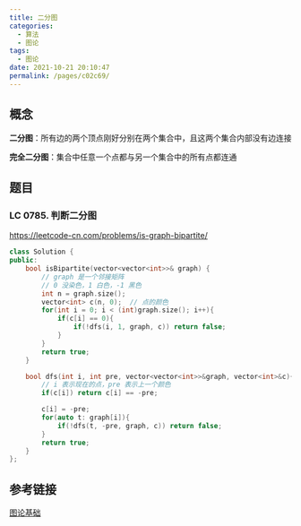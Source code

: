```yaml
---
title: 二分图
categories: 
  - 算法
  - 图论
tags: 
  - 图论
date: 2021-10-21 20:10:47
permalink: /pages/c02c69/
---
```



## 概念

**二分图**：所有边的两个顶点刚好分别在两个集合中，且这两个集合内部没有边连接

**完全二分图**：集合中任意一个点都与另一个集合中的所有点都连通

## 题目

### LC 0785. 判断二分图

https://leetcode-cn.com/problems/is-graph-bipartite/

```cpp
class Solution {
public:
    bool isBipartite(vector<vector<int>>& graph) {
        // graph 是一个邻接矩阵
        // 0 没染色，1 白色，-1 黑色
        int n = graph.size();
        vector<int> c(n, 0);  // 点的颜色
        for(int i = 0; i < (int)graph.size(); i++){
            if(c[i] == 0){
                if(!dfs(i, 1, graph, c)) return false;
            }
        }
        return true;
    }

    bool dfs(int i, int pre, vector<vector<int>>&graph, vector<int>&c){
        // i 表示现在的点，pre 表示上一个颜色
        if(c[i]) return c[i] == -pre;

        c[i] = -pre;
        for(auto t: graph[i]){
            if(!dfs(t, -pre, graph, c)) return false;
        }
        return true;
    }
};
```

## 参考链接

[图论基础](https://www.paincker.com/graph-theory#%E4%BA%8C%E5%88%86%E5%9B%BE_Bipartite_graph)